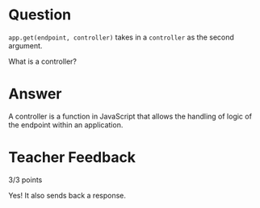 # Question

`app.get(endpoint, controller)` takes in a `controller` as the second argument.

What is a controller?

# Answer
A controller is a function in JavaScript that allows the handling of logic of the endpoint within an application.

# Teacher Feedback

3/3 points

Yes! It also sends back a response.